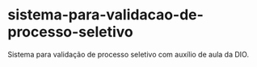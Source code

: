 # sistema-para-validacao-de-processo-seletivo
Sistema para validação de processo seletivo com auxílio de aula da DIO.
